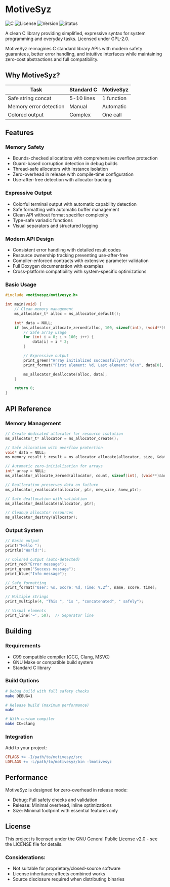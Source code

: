 # MotiveSyz

![C](https://img.shields.io/badge/C-00599C?style=for-the-badge&logo=c&logoColor=white)
![License](https://img.shields.io/badge/License-GPL%20v2-blue.svg)
![Version](https://img.shields.io/badge/Version-0.2.0-green.svg)
![Status](https://img.shields.io/badge/Status-Production--ready-brightgreen.svg)

A clean C library providing simplified, expressive syntax for system programming and everyday tasks. Licensed under GPL-2.0.

MotiveSyz reimagines C standard library APIs with modern safety guarantees, better error handling, and intuitive interfaces while maintaining zero-cost abstractions and full compatibility.

## Why MotiveSyz?

| Task | Standard C | MotiveSyz |
|------|------------|-----------|
| Safe string concat | 5-10 lines | 1 function |
| Memory error detection | Manual | Automatic |
| Colored output | Complex | One call |

## Features

### Memory Safety
- Bounds-checked allocations with comprehensive overflow protection
- Guard-based corruption detection in debug builds
- Thread-safe allocators with instance isolation
- Zero-overhead in release with compile-time configuration
- Use-after-free detection with allocator tracking

### Expressive Output
- Colorful terminal output with automatic capability detection
- Safe formatting with automatic buffer management
- Clean API without format specifier complexity
- Type-safe variadic functions
- Visual separators and structured logging

### Modern API Design
- Consistent error handling with detailed result codes
- Resource ownership tracking preventing use-after-free
- Compiler-enforced contracts with extensive parameter validation
- Full Doxygen documentation with examples
- Cross-platform compatibility with system-specific optimizations

### Basic Usage

```c
#include <motivesyz/motivesyz.h>

int main(void) {
    // Clean memory management
    ms_allocator_t* alloc = ms_allocator_default();

    int* data = NULL;
    if (ms_allocator_allocate_zeroed(alloc, 100, sizeof(int), (void**)&data) == MS_MEMORY_SUCCESS) {
        // Safe array usage
        for (int i = 0; i < 100; i++) {
            data[i] = i * 2;
        }

        // Expressive output
        print_green("Array initialized successfully!\n");
        print_format("First element: %d, Last element: %d\n", data[0], data[99]);

        ms_allocator_deallocate(alloc, data);
    }

    return 0;
}
```

## API Reference

### Memory Management

```c
// Create dedicated allocator for resource isolation
ms_allocator_t* allocator = ms_allocator_create();

// Safe allocation with overflow protection
void* data = NULL;
ms_memory_result_t result = ms_allocator_allocate(allocator, size, &data);

// Automatic zero-initialization for arrays
int* array = NULL;
ms_allocator_allocate_zeroed(allocator, count, sizeof(int), (void**)&array);

// Reallocation preserves data on failure
ms_allocator_reallocate(allocator, ptr, new_size, &new_ptr);

// Safe deallocation with validation
ms_allocator_deallocate(allocator, ptr);

// Cleanup allocator resources
ms_allocator_destroy(allocator);
```

### Output System

```c
// Basic output
print("Hello ");
println("World!");

// Colored output (auto-detected)
print_red("Error message");
print_green("Success message");
print_blue("Info message");

// Safe formatting
print_format("User: %s, Score: %d, Time: %.2f", name, score, time);

// Multiple strings
print_multiple(4, "This ", "is ", "concatenated", " safely");

// Visual elements
print_line('=', 50);  // Separator line
```

## Building

### Requirements
- C99 compatible compiler (GCC, Clang, MSVC)
- GNU Make or compatible build system
- Standard C library

### Build Options

```bash
# Debug build with full safety checks
make DEBUG=1

# Release build (maximum performance)
make

# With custom compiler
make CC=clang
```

### Integration

Add to your project:
```makefile
CFLAGS += -I/path/to/motivesyz/src
LDFLAGS += -L/path/to/motivesyz/bin -lmotivesyz
```

## Performance

MotiveSyz is designed for zero-overhead in release mode:
- Debug: Full safety checks and validation
- Release: Minimal overhead, inline optimizations
- Size: Minimal footprint with essential features only

## License

This project is licensed under the GNU General Public License v2.0 - see the LICENSE file for details.

### Considerations:

- Not suitable for proprietary/closed-source software
- License inheritance affects combined works
- Source disclosure required when distributing binaries
